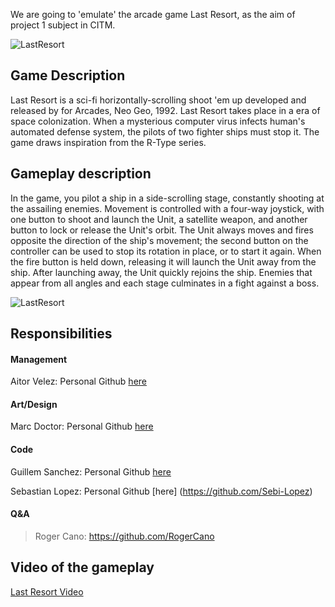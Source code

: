 We are going to 'emulate' the arcade game Last Resort, as the aim of project 1 subject in CITM.


![LastResort](https://i.imgur.com/OvSOF.jpg)



## Game Description


Last Resort is a sci-fi horizontally-scrolling shoot 'em up developed and released by for Arcades, Neo Geo, 1992.
Last Resort takes place in a era of space colonization. When a mysterious computer virus infects human's automated defense system, the pilots of two fighter ships must stop it. 
The game draws inspiration from the R-Type series. 

## Gameplay description

In the game, you pilot a ship in a side-scrolling stage, constantly shooting at the assailing enemies.
Movement is controlled with a four-way joystick, with one button to shoot and launch the Unit, a satellite weapon, and another button to lock or release the Unit's orbit. 
The Unit always moves and fires opposite the direction of the ship's movement; the second button on the controller can be used to stop its rotation in place, or to start it again. When the fire button is held down, releasing it will launch the Unit away from the ship.
After launching away, the Unit quickly rejoins the ship. Enemies that appear from all angles and each stage culminates in a fight against a boss.

![LastResort](https://www.arcade-museum.com/images/118/1181242126124.png)

## Responsibilities

#### Management 
Aitor Velez: Personal Github [here](https://github.com/AitorVelez)


#### Art/Design 
Marc Doctor: Personal Github [here](https://github.com/thedoctormarc)


#### Code
Guillem Sanchez: Personal Github [here](https://github.com/GuillemSanchez)

Sebastian Lopez: Personal Github [here] (https://github.com/Sebi-Lopez)


#### Q&A
>Roger Cano: https://github.com/RogerCano


## Video of the gameplay

[Last Resort Video](https://youtu.be/aybhwlEV0EM)
